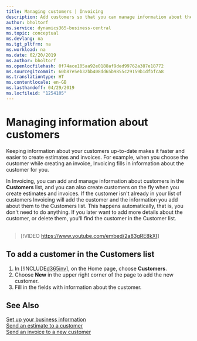 ```yaml
---
title: Managing customers | Invoicing
description: Add customers so that you can manage information about them and send estimates and invoices more quickly.
author: bholtorf
ms.service: dynamics365-business-central
ms.topic: conceptual
ms.devlang: na
ms.tgt_pltfrm: na
ms.workload: na
ms.date: 02/20/2019
ms.author: bholtorf
ms.openlocfilehash: 0f74ace105aa92e0188af9ded99762a387e18772
ms.sourcegitcommit: 60b87e5eb32bb408dd65b9855c29159b1dfbfca8
ms.translationtype: HT
ms.contentlocale: en-GB
ms.lasthandoff: 04/29/2019
ms.locfileid: "1254105"
---
```

# <a name="managing-information-about-customers"></a>Managing information about customers
Keeping information about your customers up-to-date makes it faster and easier to create estimates and invoices. For example, when you choose the customer while creating an invoice, Invoicing fills in information about the customer for you.  

In Invoicing, you can add and manage information about customers in the **Customers** list, and you can also create customers on the fly when you create estimates and invoices. If the customer isn't already in your list of customers Invoicing will add the customer and the information you add about them to the Customers list. This happens automatically, that is, you don't need to do anything. If you later want to add more details about the customer, or delete them, you'll find the customer in the Customer list.    <br></br>


> [!VIDEO https://www.youtube.com/embed/2a83gRE8kXI]

## <a name="to-add-a-customer-in-the-customers-list"></a>To add a customer in the Customers list
1. In [!INCLUDE[d365inv](includes/d365inv.md)], on the Home page, choose **Customers**.  
2. Choose **New** in the upper right corner of the page to add the new customer.  
3. Fill in the fields with information about the customer.  

## <a name="see-also"></a>See Also
[Set up your business information](set-up-business-profile.md)  
[Send an estimate to a customer](send-estimate.md)  
[Send an invoice to a new customer](send-invoice.md)